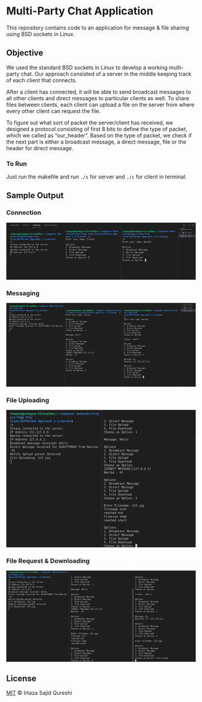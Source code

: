 # Multi-Party Chat Application

This repository contains code to an application for message &amp; file sharing using BSD sockets in Linux.

## Objective

We used the standard BSD sockets in Linux to develop a working multi-party chat.
Our approach consisted of a server in the middle keeping track of each client that connects.

After a client has connected, it will be able to send broadcast messages to all other clients and direct messages to particular clients as well. To share files between clients, each client can upload a file on the server from where every other client can request the file.

To figure out what sort of packet the server/client has received, we designed a protocol consisting of first 8 bits to define the type of packet, which we called as “our_header”. Based on the type of packet, we check if the next part is either a broadcast message, a direct message, file or the header for direct message.

### To Run

Just run the makefile and run ``` ./s ``` for server and ``` ./c ``` for client in terminal. 

## Sample Output

### Connection
![image](/.images/1.png)

### Messaging
![image](/.images/2.png)

### File Uploading
![image](/.images/3.png)

### File Request & Downloading
![image](/.images/4.png)


## License

[MIT](LICENSE) © Irtaza Sajid Qureshi
